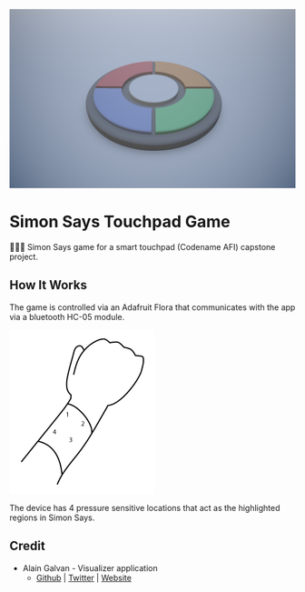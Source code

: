 ![Cover Image](docs/images/devlog/2.png)

# Simon Says Touchpad Game

🙈🙉🙊 Simon Says game for a smart touchpad (Codename AFI) capstone project.

## How It Works

The game is controlled via an Adafruit Flora that communicates with the app via a bluetooth HC-05 module.

![Wrist Diagram](docs/images/wrist-diagram.png)

The device has 4 pressure sensitive locations that act as the highlighted regions in Simon Says.

## Credit

- Alain Galvan - Visualizer application
    - [Github](https://github.com/alaingalvan) | [Twitter](https://twitter.com/alainxyz) | [Website](https://alain.xyz)